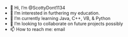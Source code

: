 - 👋 Hi, I’m @ScottyDont1134
- 👀 I’m interested in furthering my education.
- 🌱 I’m currently learning Java, C++, VB, & Python
- 💞️ I’m looking to collaborate on future projects possibly
- 📫 How to reach me: email

<!---
ScottyDont1134/ScottyDont1134 is a ✨ special ✨ repository because its `README.md` (this file) appears on your GitHub profile.
You can click the Preview link to take a look at your changes.
--->
